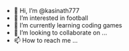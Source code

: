 - 👋 Hi, I’m @kasinath777
- 👀 I’m interested in football
- 🌱 I’m currently learning coding games
- 💞️ I’m looking to collaborate on ...
- 📫 How to reach me ...

<!---
kasinath777/kasinath777 is a ✨ special ✨ repository because its `README.md` (this file) appears on your GitHub profile.
You can click the Preview link to take a look at your changes.
--->
